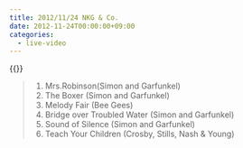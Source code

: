 ```yaml
---
title: 2012/11/24 NKG & Co.
date: 2012-11-24T00:00:00+09:00
categories:
  - live-video
---
```


{{<youtube saw66hgku8k>}}

> 1. Mrs.Robinson(Simon and Garfunkel)  
> 2. The Boxer (Simon and Garfunkel)
> 3. Melody Fair (Bee Gees)  
> 4. Bridge over Troubled Water (Simon and Garfunkel)
> 5. Sound of Silence (Simon and Garfunkel)
> 6. Teach Your Children (Crosby, Stills, Nash & Young)


